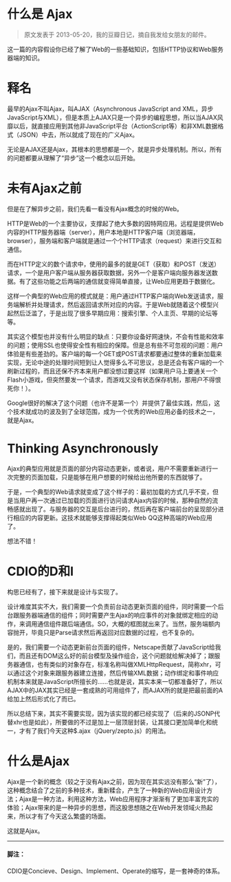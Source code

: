 # 什么是 Ajax

> 原文发表于 2013-05-20，我的豆瓣日记，摘自我发给女朋友的邮件。

这一篇的内容假设你已经了解了Web的一些基础知识，包括HTTP协议和Web服务器端的知识。

# 释名

最早的Ajax不叫Ajax，叫AJAX（Asynchronous JavaScript and XML，异步JavaScript与XML），但是本质上AJAX只是一个异步的编程思想，所以当AJAX风靡以后，就直接应用到其他非JavaScript平台（ActionScript等）和非XML数据格式（JSON）中去，所以就成了现在的广义Ajax。

无论是AJAX还是Ajax，其根本的思想都是一个，就是异步处理机制。所以，所有的问题都要从理解了“异步”这一个概念以后开始。

# 未有Ajax之前

但是在了解异步之前，我们先看一看没有Ajax概念的时候的Web。

HTTP是Web的一个主要协议，支撑起了绝大多数的因特网应用。远程是提供Web内容的HTTP服务器端（server），用户本地是HTTP客户端（浏览器端，browser），服务端和客户端就是通过一个个HTTP请求（request）来进行交互和通信。

而在HTTP定义的数个请求中，使用的最多的就是GET（获取）和POST（发送）请求，一个是用户客户端从服务器获取数据，另外一个是客户端向服务器发送数据。有了这些功能之后两端的通信就变得简单直接，让Web应用更趋于数据化。

这样一个典型的Web应用的模式就是：用户通过HTTP客户端向Web发送请求，服务端解析并处理请求，然后返回请求所对应的内容。于是Web就随着这个模型兴起然后泛滥了，于是出现了很多早期应用：搜索引擎、个人主页、早期的论坛等等。

其实这个模型也并没有什么明显的缺点：只要你设备好网速快，不会有性能和效率的问题；使用SSL也使得安全性有相应的保障。但是总有些不可忽视的问题：用户体验是有些差劲的。客户端的每一个GET或POST请求都要通过整体的重新加载来实现，无论中途的处理时间短到让人觉得多么不可思议，总是还会有客户端的一个刷新过程的，而且还保不齐本来用户都没想过要这样（如果用户马上要通关一个Flash小游戏，但突然要发一个请求，而游戏又没有状态保存机制，那用户不得恨死你！）。

Google很好的解决了这个问题（也许不是第一个）并提供了最佳实践，然后，这个技术就成功的波及到了全球范围，成为一个优秀的Web应用必备的技术之一，就是Ajax。

# Thinking Asynchronously

Ajax的典型应用就是页面的部分内容动态更新，或者说，用户不需要重新进行一次完整的页面加载，只是能够在用户想要的时候给出他所要的东西就够了。

于是，一个典型的Web请求就变成了这个样子的：最初加载的方式几乎不变，但是当用户再一次通过已加载的页面进行访问请求Ajax内容的时候，那种自然的流畅感就出现了。与服务器的交互是后台进行的，然后再在客户端前台的呈现部分进行相应的内容更新。这技术就能够支撑得起类似Web QQ这种高端的Web应用了。

想法不错！

# CDIO的D和I

构思已经有了，接下来就是设计与实现了。

设计难度其实不大，我们需要一个负责前台动态更新页面的组件，同时需要一个后台跟服务器端通信的组件；同时需要产生Ajax的响应事件的对象就绑定相应的动作，来调用通信组件跟后端通信。SO，大概的框图就出来了。当然，服务端额内容抛开，毕竟只是Parse请求然后再返回对应数据的过程，也不复杂的。

是的，我们需要一个动态更新前台页面的组件，Netscape贡献了JavaScript给我们，而且还有DOM这么好的前台模型及操作组合，这个问题就给解决掉了；跟服务器通信，也有类似的对象存在，标准名称叫做XMLHttpRequest，简称xhr，可以通过这个对象来跟服务器建立连接，然后传输XML数据；动作绑定和事件响应机制本来就是JavaScript所擅长的……也就是说，其实本来一切都准备好了，所以AJAX中的JAX其实已经是一套成熟的可用组件了，而AJAX所的就是把最前面的A给加上然后形式化了而已。

所以总结下来，其实不需要实现，因为该实现的都已经实现了（后来的JSONP代替xhr也是如此），所要做的不过是加上一层顶层封装，让其接口更加简单化和统一，才有了我们今天这种$.ajax（jQuery/zepto.js）的用法。

# 什么是Ajax

Ajax是一个新的概念（较之于没有Ajax之前，因为现在其实远没有那么“新”了），这种概念结合了之前的多种技术，重新糅合，产生了一种新的Web应用设计方法；Ajax是一种方法，利用这种方法，Web应用程序才渐渐有了更加丰富充实的体验；Ajax带来的是一种异步的思想，而这股思想随之在Web开发领域火热起来，所以才有了今天这么繁盛的场面。

这就是Ajax。

--------------------------

#### 脚注：

CDIO是Concieve、Design、Implement、Operate的缩写，是一套神奇的体系。
